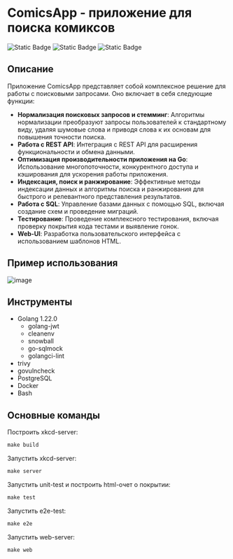 # ComicsApp - приложение для поиска комиксов

![Static Badge](https://img.shields.io/badge/Golang-1.22.0-blue)
![Static Badge](https://img.shields.io/badge/PostrgeSQL-8A2BE2)
![Static Badge](https://img.shields.io/badge/REST%20API-orange)
## Описание 
Приложение ComicsApp представляет собой комплексное решение для работы с поисковыми запросами. Оно включает в себя следующие функции:

+ **Нормализация поисковых запросов и стемминг**: Алгоритмы нормализации преобразуют запросы пользователей к стандартному виду, удаляя шумовые слова и приводя слова к их основам для повышения точности поиска.
+ **Работа с REST API**: Интеграция с REST API для расширения функциональности и обмена данными.
+ **Оптимизация производительности приложения на Go**: Использование многопоточности, конкурентного доступа и кэширования для ускорения работы приложения.
+ **Индексация, поиск и ранжирование**: Эффективные методы индексации данных и алгоритмы поиска и ранжирования для быстрого и релевантного представления результатов.
+ **Работа с SQL**: Управление базами данных с помощью SQL, включая создание схем и проведение миграций.
+ **Тестирование**: Проведение комплексного тестирования, включая проверку покрытия кода тестами и выявление гонок.
+ **Web-UI**: Разработка пользовательского интерфейса с использованием шаблонов HTML.
## Пример использования
![image](demo.gif)

## Инструменты

+ Golang 1.22.0
  + golang-jwt
  + cleanenv
  + snowball
  + go-sqlmock
  + golangci-lint
+ trivy
+ govulncheck
+ PostgreSQL
+ Docker
+ Bash

## Основные команды

Построить xkcd-server:
```Makefile 
make build
```
Запустить xkcd-server:
```Makefile 
make server
```
Запустить unit-test и построить html-очет о покрытии:
```Makefile 
make test
```
Запустить e2e-test:
```Makefile 
make e2e
```
Запустить web-server:
```Makefile 
make web
```